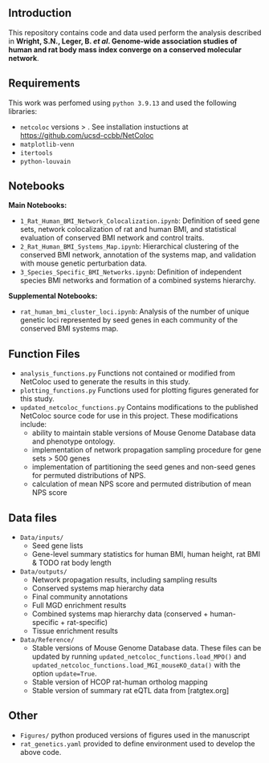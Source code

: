## Introduction
This repository contains code and data used perform the analysis described in 
**Wright, S.N., Leger, B. *et al*. Genome-wide association studies of human and rat body mass index converge on a 
conserved molecular network**.

## Requirements
This work was perfomed using `python 3.9.13` and used the following libraries:
* `netcoloc` versions > . See installation instuctions at 
https://github.com/ucsd-ccbb/NetColoc
* `matplotlib-venn`
* `itertools`
* `python-louvain`

## Notebooks
**Main Notebooks:**  
* `1_Rat_Human_BMI_Network_Colocalization.ipynb`: Definition of seed gene sets, 
network colocalization of rat and human BMI, and statistical evaluation of conserved 
BMI network and control traits. 
* `2_Rat_Human_BMI_Systems_Map.ipynb`: Hierarchical clustering of the conserved
BMI network, annotation of the systems map, and validation with mouse genetic 
perturbation data.
* `3_Species_Specific_BMI_Networks.ipynb`: Definition of independent species BMI 
networks and formation of a combined systems hierarchy.   

**Supplemental Notebooks:**  
* `rat_human_bmi_cluster_loci.ipynb`: Analysis of the number of unique genetic loci 
represented by seed genes in each community of the conserved BMI systems map. 

## Function Files
* `analysis_functions.py` Functions not contained or modified from NetColoc 
used to generate the results in this study. 
* `plotting_functions.py` Functions used for plotting figures generated for 
this study.  
* `updated_netcoloc_functions.py` Contains modifications to the published NetColoc 
source code for use in this project. These modifications include:
  * ability to maintain stable versions of Mouse Genome Database data and phenotype 
ontology.
  * implementation of network propagation sampling procedure for gene sets > 500 genes
  * implementation of partitioning the seed genes and non-seed genes for permuted
distributions of NPS.
  * calculation of mean NPS score and permuted distribution of mean NPS score

## Data files
* `Data/inputs/`
  * Seed gene lists
  * Gene-level summary statistics for human BMI, human height, rat BMI & TODO rat body length
* `Data/outputs/`
  * Network propagation results, including sampling results
  * Conserved systems map hierarchy data
  * Final community annotations
  * Full MGD enrichment results
  * Combined systems map hierarchy data (conserved + human-specific + rat-specific)
  * Tissue enrichment results
* `Data/Reference/`
  * Stable versions of Mouse Genome Database data. These files can be updated by 
running `updated_netcoloc_functions.load_MPO()` and 
`updated_netcoloc_functions.load_MGI_mouseKO_data()` with the option `update=True`.
  * Stable version of HCOP rat-human ortholog mapping
  * Stable version of summary rat eQTL data from [ratgtex.org]
  
## Other
* `Figures/` python produced versions of figures used in the manuscript
* `rat_genetics.yaml` provided to define environment used to develop the above code. 
